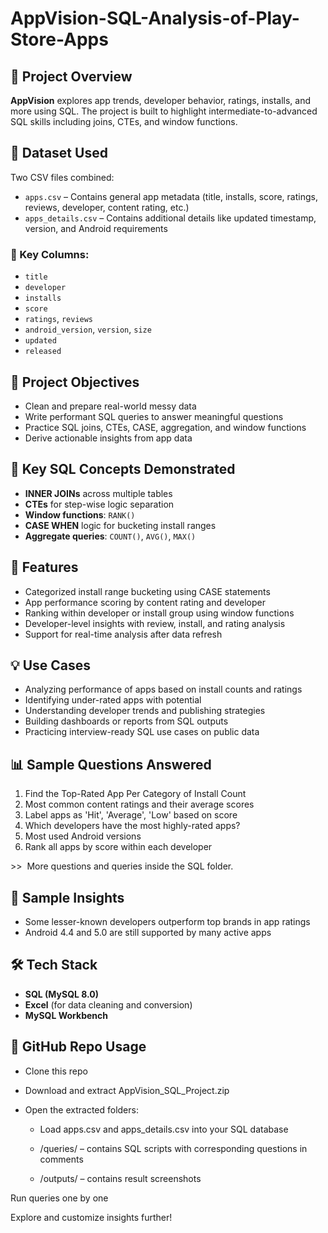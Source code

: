 # AppVision-SQL-Analysis-of-Play-Store-Apps


## 📌 Project Overview

**AppVision** explores app trends, developer behavior, ratings, installs, and more using SQL. The project is built to highlight intermediate-to-advanced SQL skills including joins, CTEs, and window functions.


## 📂 Dataset Used

Two CSV files combined:

* `apps.csv` – Contains general app metadata (title, installs, score, ratings, reviews, developer, content rating, etc.)
* `apps_details.csv` – Contains additional details like updated timestamp, version, and Android requirements

### 🔑 Key Columns:

* `title`
* `developer`
* `installs`
* `score`
* `ratings`, `reviews`
* `android_version`, `version`, `size`
* `updated`
* `released`


## 🎯 Project Objectives

* Clean and prepare real-world messy data
* Write performant SQL queries to answer meaningful questions
* Practice SQL joins, CTEs, CASE, aggregation, and window functions
* Derive actionable insights from app data


## 🧠 Key SQL Concepts Demonstrated

* **INNER JOINs** across multiple tables
* **CTEs** for step-wise logic separation
* **Window functions**: `RANK()`
* **CASE WHEN** logic for bucketing install ranges
* **Aggregate queries**: `COUNT()`, `AVG()`, `MAX()`


## 🚀 Features

* Categorized install range bucketing using CASE statements
* App performance scoring by content rating and developer
* Ranking within developer or install group using window functions
* Developer-level insights with review, install, and rating analysis
* Support for real-time analysis after data refresh


## 💡 Use Cases

* Analyzing performance of apps based on install counts and ratings
* Identifying under-rated apps with potential
* Understanding developer trends and publishing strategies
* Building dashboards or reports from SQL outputs
* Practicing interview-ready SQL use cases on public data


## 📊 Sample Questions Answered

1. &#x20;Find the Top-Rated App Per Category of Install Count
2. Most common content ratings and their average scores
3. Label apps as 'Hit', 'Average', 'Low' based on score
4. Which developers have the most highly-rated apps?
5. Most used Android versions
6. Rank all apps by score within each developer

\>>  More questions and queries inside the SQL folder.


## 🧪 Sample Insights

* Some lesser-known developers outperform top brands in app ratings
* Android 4.4 and 5.0 are still supported by many active apps


## 🛠 Tech Stack

* **SQL (MySQL 8.0)**
* **Excel** (for data cleaning and conversion)
* **MySQL Workbench**


## 🔗 GitHub Repo Usage

* Clone this repo

* Download and extract AppVision_SQL_Project.zip

* Open the extracted folders:

   * Load apps.csv and apps_details.csv into your SQL database

   * /queries/ – contains SQL scripts with corresponding questions in comments

   * /outputs/ – contains result screenshots 

Run queries one by one

Explore and customize insights further!
